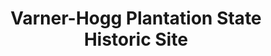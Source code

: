 ---
layout: repo
title: "Varner-Hogg Plantation State Historic Site"
id: 17516
permalink: repos/17516/
---